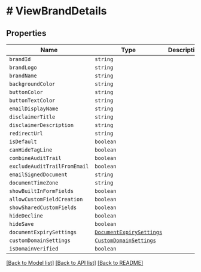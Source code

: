 # # ViewBrandDetails



## Properties

Name | Type | Description | Notes
------------ | ------------- | ------------- | -------------
| `brandId` | ```string``` |   |  |
| `brandLogo` | ```string``` |   |  |
| `brandName` | ```string``` |   |  |
| `backgroundColor` | ```string``` |   |  |
| `buttonColor` | ```string``` |   |  |
| `buttonTextColor` | ```string``` |   |  |
| `emailDisplayName` | ```string``` |   |  |
| `disclaimerTitle` | ```string``` |   |  |
| `disclaimerDescription` | ```string``` |   |  |
| `redirectUrl` | ```string``` |   |  |
| `isDefault` | ```boolean``` |   |  |
| `canHideTagLine` | ```boolean``` |   |  |
| `combineAuditTrail` | ```boolean``` |   |  |
| `excludeAuditTrailFromEmail` | ```boolean``` |   |  |
| `emailSignedDocument` | ```string``` |   |  |
| `documentTimeZone` | ```string``` |   |  |
| `showBuiltInFormFields` | ```boolean``` |   |  |
| `allowCustomFieldCreation` | ```boolean``` |   |  |
| `showSharedCustomFields` | ```boolean``` |   |  |
| `hideDecline` | ```boolean``` |   |  |
| `hideSave` | ```boolean``` |   |  |
| `documentExpirySettings` | [```DocumentExpirySettings```](DocumentExpirySettings.md) |   |  |
| `customDomainSettings` | [```CustomDomainSettings```](CustomDomainSettings.md) |   |  |
| `isDomainVerified` | ```boolean``` |   |  |

[[Back to Model list]](../README.md#models) [[Back to API list]](../README.md#api-endpoints) [[Back to README]](../README.md)
